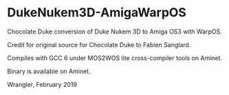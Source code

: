 # DukeNukem3D-AmigaWarpOS
Chocolate Duke conversion of Duke Nukem 3D to Amiga OS3 with WarpOS.

Credit for original source for Chocolate Duke to Fabien Sanglard.

Compiles with GCC 6 under MOS2WOS lite cross-compiler tools on Aminet.

Binary is available on Aminet.

Wrangler, February 2019
